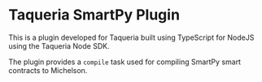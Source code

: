# Taqueria SmartPy Plugin

This is a plugin developed for Taqueria built using TypeScript for NodeJS using the Taqueria Node SDK.

The plugin provides a `compile` task used for compiling SmartPy smart contracts to Michelson.